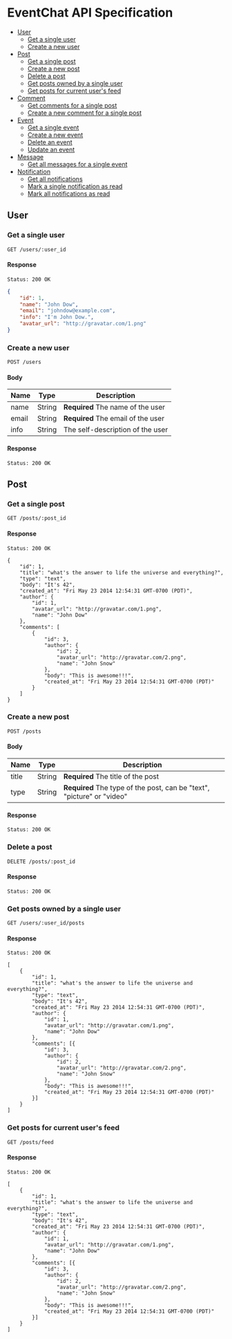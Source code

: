 EventChat API Specification
===========================


* [User](#user)
  * [Get a single user](#get-a-single-user)
  * [Create a new user](#create-a-new-user)
* [Post](#post)
  * [Get a single post](#get-a-single-post)
  * [Create a new post](#create-a-new-post)
  * [Delete a post](#delete-a-post)
  * [Get posts owned by a single user](#get-posts-owned-by-a-single-user)
  * [Get posts for current user's feed](#get-posts-for-current-users-feed)
* [Comment](#comment)
  * [Get comments for a single post](#get-comments-for-a-single-post)
  * [Create a new comment for a single post](#create-a-new-comment-for-a-single-post)
* [Event](#event)
  * [Get a single event](#get-a-single-event)
  * [Create a new event](#create-a-new-event)
  * [Delete an event](#delete-an-event)
  * [Update an event](#update-an-event)
* [Message](#message)
  * [Get all messages for a single event](#get-all-messages-for-a-single-event)
* [Notification](#notification)
  * [Get all notifications](#get-all-notifications)
  * [Mark a single notification as read](#mark-a-single-notification-as-read)
  * [Mark all notifications as read](#mark-all-notifications-as-read)



## User

### Get a single user

```
GET /users/:user_id
```

#### Response

```
Status: 200 OK
```

```json
{
    "id": 1,
    "name": "John Dow",
    "email": "johndow@example.com",
    "info": "I'm John Dow.",
    "avatar_url": "http://gravatar.com/1.png"
}
```

### Create a new user

```
POST /users
```

#### Body

Name  |  Type  | Description
------|--------|------------
name  | String | **Required** The name of the user
email | String | **Required** The email of the user
info  | String | The self-description of the user

#### Response

```
Status: 200 OK
```


## Post

### Get a single post

```
GET /posts/:post_id
```

#### Response

```
Status: 200 OK
```

```
{
    "id": 1,
    "title": "what's the answer to life the universe and everything?",
    "type": "text",
    "body": "It's 42",
    "created_at": "Fri May 23 2014 12:54:31 GMT-0700 (PDT)",
    "author": {
        "id": 1,
        "avatar_url": "http://gravatar.com/1.png",
        "name": "John Dow"
    },
    "comments": [
        {
            "id": 3,
            "author": {
                "id": 2,
                "avatar_url": "http://gravatar.com/2.png",
                "name": "John Snow"
            },
            "body": "This is awesome!!!",
            "created_at": "Fri May 23 2014 12:54:31 GMT-0700 (PDT)"
        }
    ]
}
```

### Create a new post

```
POST /posts
```

#### Body

Name  |  Type  | Description
------|--------|------------
title | String | **Required** The title of the post
type  | String | **Required** The type of the post, can be "text", "picture" or "video"

#### Response

```
Status: 200 OK
```


### Delete a post

```
DELETE /posts/:post_id
```

#### Response

```
Status: 200 OK
```



### Get posts owned by a single user

```
GET /users/:user_id/posts
```

#### Response

```
Status: 200 OK
```

```
[
    {
        "id": 1,
        "title": "what's the answer to life the universe and everything?",
        "type": "text",
        "body": "It's 42",
        "created_at": "Fri May 23 2014 12:54:31 GMT-0700 (PDT)",
        "author": {
            "id": 1,
            "avatar_url": "http://gravatar.com/1.png",
            "name": "John Dow"
        },
        "comments": [{
            "id": 3,
            "author": {
                "id": 2,
                "avatar_url": "http://gravatar.com/2.png",
                "name": "John Snow"
            },
            "body": "This is awesome!!!",
            "created_at": "Fri May 23 2014 12:54:31 GMT-0700 (PDT)"
        }]
    }
]
```

### Get posts for current user's feed

```
GET /posts/feed
```

#### Response

```
Status: 200 OK
```

```
[
    {
        "id": 1,
        "title": "what's the answer to life the universe and everything?",
        "type": "text",
        "body": "It's 42",
        "created_at": "Fri May 23 2014 12:54:31 GMT-0700 (PDT)",
        "author": {
            "id": 1,
            "avatar_url": "http://gravatar.com/1.png",
            "name": "John Dow"
        },
        "comments": [{
            "id": 3,
            "author": {
                "id": 2,
                "avatar_url": "http://gravatar.com/2.png",
                "name": "John Snow"
            },
            "body": "This is awesome!!!",
            "created_at": "Fri May 23 2014 12:54:31 GMT-0700 (PDT)"
        }]
    }
]
```
